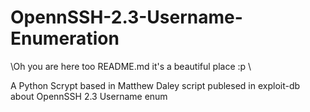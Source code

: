# OpennSSH-2.3-Username-Enumeration
\Oh you are here too README.md it's a beautiful place :p \

A Python Scrypt based in Matthew Daley script publesed in exploit-db
about OpennSSH 2.3 Username enum 
